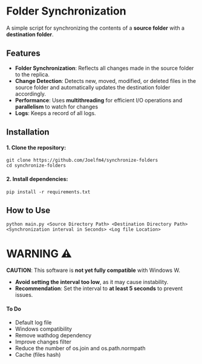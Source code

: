 # Folder Synchronization 

A simple script for synchronizing the contents of a **source folder** with a **destination folder**.

## Features
- **Folder Synchronization**: Reflects all changes made in the source folder to the replica.
- **Change Detection**: Detects new, moved, modified, or deleted files in the source folder and automatically updates the destination folder accordingly.
- **Performance**: Uses **multithreading** for efficient I/O operations and **parallelism** to watch for changes
- **Logs**: Keeps a record of all logs.

## Installation

#### 1. Clone the repository:
```
git clone https://github.com/Joelfm4/synchronize-folders
cd synchronize-folders
```

#### 2. Install dependencies:
```
pip install -r requirements.txt
```
## How to Use
``` 
python main.py <Source Directory Path> <Destination Directory Path> <Synchronization interval in Seconds> <Log file Location>
```
# WARNING ⚠️

**CAUTION**: This software is **not yet fully compatible** with Windows W.

- **Avoid setting the interval too low**, as it may cause instability.
- **Recommendation**: Set the interval to **at least 5 seconds** to prevent issues.



#### To Do
- Default log file
- Windows compatibility 
- Remove wathdog dependency
- Improve changes filter 
- Reduce the number of os.join and os.path.normpath
- Cache (files hash)



